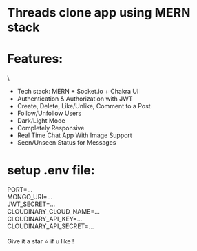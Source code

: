 # Threads clone app using MERN stack

# Features:
\
* Tech stack: MERN + Socket.io + Chakra UI
*  Authentication & Authorization with JWT
* Create, Delete, Like/Unlike, Comment to a Post
* Follow/Unfollow Users
* Dark/Light Mode
* Completely Responsive
* Real Time Chat App With Image Support
* Seen/Unseen Status for Messages

# setup .env file:
PORT=... \
MONGO_URI=... \
JWT_SECRET=... \
CLOUDINARY_CLOUD_NAME=... \
CLOUDINARY_API_KEY=... \
CLOUDINARY_API_SECRET=... \
\
Give it a star ⭐ if u like !
